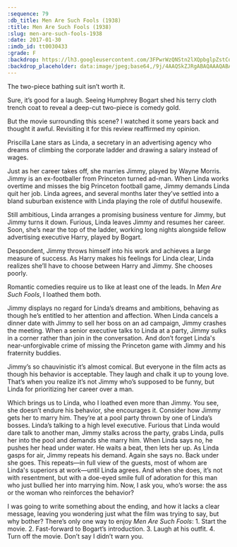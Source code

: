 ```yaml
---
:sequence: 79
:db_title: Men Are Such Fools (1938)
:title: Men Are Such Fools (1938)
:slug: men-are-such-fools-1938
:date: 2017-01-30
:imdb_id: tt0030433
:grade: F
:backdrop: https://lh3.googleusercontent.com/3FPwrWzQNStn2lXQpbglpZstCqPhhoxtLlX2deGZeMRTD7NGhKANft7glVrrgEO3O1qQQwicVHWz9KxxXuTYsulEDDLfdtarMDMDbjtJK99aJZ9O6UrM7TcaoklxZRFn2i2SAQ=w1000-l75-rj
:backdrop_placeholder: data:image/jpeg;base64,/9j/4AAQSkZJRgABAQAAAQABAAD/2wCEACgcHiMeDSgjISMtKygwPGRBPDc3PHtYXUlkkYCZlo+AjIqgtObDoKrarYqMyP/L2u71////m8H////6/+b9//gBKy0tMCkwajU1auyZgJns7Ozs7Ozs7Ozs7Ozs7Ozs7Ozs7Ozs7Ozs7Ozs7Ozs7Ozs7Ozs7Ozs7Ozs7Ozs7Ozs7P/AABEIAAsAFAMBIgACEQEDEQH/xAAYAAACAwAAAAAAAAAAAAAAAAAABAECA//EAB4QAAMAAgIDAQAAAAAAAAAAAAECAwARIWEEMnEx/8QAFAEBAAAAAAAAAAAAAAAAAAAAAP/EABQRAQAAAAAAAAAAAAAAAAAAAAD/2gAMAwEAAhEDEQA/AEklNaIK7XZ56Gb0jKiNVG0FYKFHzEpEmiEnfI/ctLyKv5bszkl/bvAKBRYgpvDIpzXDA//Z
---
```


The two-piece bathing suit isn’t worth it.

Sure, it’s good for a laugh. Seeing Humphrey Bogart shed his terry cloth trench coat to reveal a deep-cut two-piece is comedy gold.

But the movie surrounding this scene? I watched it some years back and thought it awful. Revisiting it for this review reaffirmed my opinion.

Priscilla Lane stars as Linda, a secretary in an advertising agency who dreams of climbing the corporate ladder and drawing a salary instead of wages.

Just as her career takes off, she marries Jimmy, played by Wayne Morris. Jimmy is an ex-footballer from Princeton turned ad-man. When Linda works overtime and misses the big Princeton football game, Jimmy demands Linda quit her job. Linda agrees, and several months later they’ve settled into a bland suburban existence with Linda playing the role of dutiful housewife.

Still ambitious, Linda arranges a promising business venture for Jimmy, but Jimmy turns it down. Furious, Linda leaves Jimmy and resumes her career. Soon, she’s near the top of the ladder, working long nights alongside fellow advertising executive Harry, played by Bogart.

Despondent, Jimmy throws himself into his work and achieves a large measure of success. As Harry makes his feelings for Linda clear, Linda realizes she’ll have to choose between Harry and Jimmy. She chooses poorly.

Romantic comedies require us to like at least one of the leads. In _Men Are Such Fools_, I loathed them both.

Jimmy displays no regard for Linda’s dreams and ambitions, behaving as though he’s entitled to her attention and affection. When Linda cancels a dinner date with Jimmy to sell her boss on an ad campaign, Jimmy crashes the meeting. When a senior executive talks to Linda at a party, Jimmy sulks in a corner rather than join in the conversation. And don’t forget Linda's near-unforgivable crime of missing the Princeton game with Jimmy and his fraternity buddies.

Jimmy’s so chauvinistic it’s almost comical. But everyone in the film acts as though his behavior is acceptable. They laugh and chalk it up to young love. That’s when you realize it’s not Jimmy who’s supposed to be funny, but Linda for prioritizing her career over a man.

Which brings us to Linda, who I loathed even more than Jimmy. You see, she doesn’t endure his behavior, she encourages it. Consider how Jimmy gets her to marry him. They’re at a pool party thrown by one of Linda’s bosses. Linda’s talking to a high level executive. Furious that Linda would dare talk to another man, Jimmy stalks across the party, grabs Linda, pulls her into the pool and demands she marry him. When Linda says no, he pushes her head under water. He waits a beat, then lets her up. As Linda gasps for air, Jimmy repeats his demand. Again she says no. Back under she goes. This repeats—in full view of the guests, most of whom are Linda's superiors at work—until Linda agrees. And when she does, it’s not with resentment, but with a doe-eyed smile full of adoration for this man who just bullied her into marrying him. Now, I ask you, who’s worse: the ass or the woman who reinforces the behavior?

I was going to write something about the ending, and how it lacks a clear message, leaving you wondering just what the film was trying to say, but why bother? There’s only one way to enjoy _Men Are Such Fools_: 1. Start the movie. 2. Fast-forward to Bogart’s introduction. 3. Laugh at his outfit. 4. Turn off the movie. Don’t say I didn’t warn you.